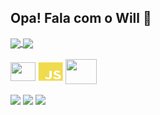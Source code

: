 ## Opa! Fala com o Will 👋
<div> 
<a href="https://github.com/JooWilliams/github-readme-stats">
  <img height=180em align="center" src="https://github-readme-stats.vercel.app/api?username=JooWilliams&show_icons=true&theme=github_dark" />
</a>
<a href="https://github.com/JooWilliams/convoychat">
  <img height=180em align="center" src="https://github-readme-stats.vercel.app/api/top-langs?username=JooWilliams&langs_count=8&card_width=300&theme=github_dark&layout=compact" />
</a>
</div>

<div style="display: inline_block"><br>
  <img align="center" height="30" width="40" src="https://cdn.jsdelivr.net/gh/devicons/devicon@latest/icons/java/java-original.svg"/>
  <img align="center" height="30" width="40" src="https://raw.githubusercontent.com/devicons/devicon/master/icons/javascript/javascript-plain.svg">
  <img align="center" height="40" width="50" src="https://cdn.jsdelivr.net/gh/devicons/devicon@latest/icons/php/php-original.svg" />
  <!-- <img align="center" height="30" width="40" src="https://cdn.jsdelivr.net/gh/devicons/devicon@latest/icons/python/python-original.svg" /> -->
</div>

<br>

<div> 
  <a href="https://www.youtube.com/channel/UC_d9gI7GCanE5Wzohi_vQOQ" target="_blank"><img src="https://img.shields.io/badge/YouTube-FF0000?style=for-the-badge&logo=youtube&logoColor=white" target="_blank"></a>
  <a href="https://www.instagram.com/joo.williams_/?igsh=OHo3bWQxYWhqamsy target="_blank"><img src="https://img.shields.io/badge/-Instagram-%23E4405F?style=for-the-badge&logo=instagram&logoColor=white" target="_blank"></a>
  <a href="https://www.linkedin.com/in/jos%C3%A9-williams-7b4ba8276?utm target="_blank><img src="https://img.shields.io/badge/-LinkedIn-%230077B5?style=for-the-badge&logo=linkedin&logoColor=white" target="_blank"></a> 
  
</div>


<!--
**JooWilliams/JooWilliams** is a ✨ _special_ ✨ repository because its `README.md` (this file) appears on your GitHub profile.

Here are some ideas to get you started:

- 🔭 I’m currently working on ...
- 🌱 I’m currently learning ...
- 👯 I’m looking to collaborate on ...
- 🤔 I’m looking for help with ...
- 💬 Ask me about ...
- 📫 How to reach me: ...
- ⚡ Fun fact: ...
-->
